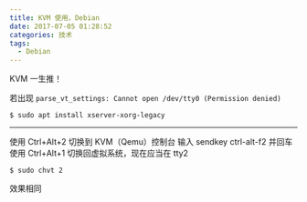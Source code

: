 ```yaml
---
title: KVM 使用，Debian
date: 2017-07-05 01:28:52
categories: 技术
tags:
  - Debian
---
```


KVM 一生推！
<!--more-->

若出现 `parse_vt_settings: Cannot open /dev/tty0 (Permission denied)`
```
$ sudo apt install xserver-xorg-legacy
```

---

使用 Ctrl+Alt+2 切换到 KVM（Qemu）控制台
输入 sendkey ctrl-alt-f2 并回车
使用 Ctrl+Alt+1 切换回虚拟系统，现在应当在 tty2

```
$ sudo chvt 2
```
效果相同
